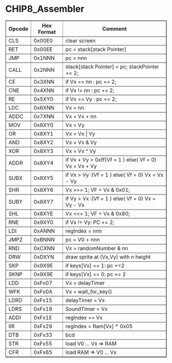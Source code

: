 # CHIP8_Assembler
<table border="1">
        <tr>
            <th>Opcode</th>
            <th>Hex Format</th>
            <th>Comment</th>
        </tr>
        <tr>
            <td>CLS</td>
            <td>0x00E0</td>
            <td>clear screen</td>
        </tr>
        <tr>
            <td>RET</td>
            <td>0x00EE</td>
            <td>pc = stack[stack Pointer]</td>
        </tr>
        <tr>
            <td>JMP</td>
            <td>0x1NNN</td>
            <td>pc = nnn</td>
        </tr>
        <tr>
            <td>CALL</td>
            <td>0x2NNN</td>
            <td>stack[stack Pointer] = pc; stackPointer += 2;</td>
        </tr>
        <tr>
            <td>CE</td>
            <td>0x3XNN</td>
            <td>if Vx == nn : pc += 2;</td>
        </tr>
        <tr>
            <td>CNE</td>
            <td>0x4XNN</td>
            <td>if Vx != nn : pc += 2;</td>
        </tr>
        <tr>
            <td>RE</td>
            <td>0x5XY0</td>
            <td>if Vx == Vy : pc += 2;</td>
        </tr>
        <tr>
            <td>LDC</td>
            <td>0x6XNN</td>
            <td>Vx = nn</td>
        </tr>
        <tr>
            <td>ADDC</td>
            <td>0x7XNN</td>
            <td>Vx = Vx + nn</td>
        </tr>
        <tr>
            <td>MOV</td>
            <td>0x8XY0</td>
            <td>Vx = Vy</td>
        </tr>
        <tr>
            <td>OR</td>
            <td>0x8XY1</td>
            <td>Vx = Vx | Vy</td>
        </tr>
        <tr>
            <td>AND</td>
            <td>0x8XY2</td>
            <td>Vx = Vx & Vy</td>
        </tr>
        <tr>
            <td>XOR</td>
            <td>0x8XY3</td>
            <td>Vx = Vx ^ Vy</td>
        </tr>
        <tr>
            <td>ADDR</td>
            <td>0x8XY4</td>
            <td>if Vx + Vy > 0xff(Vf = 1 ) else( Vf = 0) Vx = Vx + Vy</td>
        </tr>
        <tr>
            <td>SUBX</td>
            <td>0x8XY5</td>
          <td>if Vx > Vy :(Vf = 1 ) else( Vf = 0) Vx = Vx - Vy</td>
        </tr>
        <tr>
            <td>SHR</td>
            <td>0x8XY6</td>
          <td>Vx >>= 1; VF = Vx & 0x01;</td>
        </tr>
        <tr>
            <td>SUBY</td>
            <td>0x8XY7</td>
          <td>if Vy > Vx :(Vf = 1 ) else( Vf = 0) Vx = Vy - Vx</td>
        </tr>
        <tr>
            <td>SHL</td>
            <td>0x8XYE</td>
          <td>Vx <<= 1; VF = Vx & 0x80;</td>
        </tr>
        <tr>
            <td>RNE</td>
            <td>0x9XY0</td>
          <td>if Vx != Vy: PC += 2;</td>
        </tr>
        <tr>
            <td>LDI</td>
            <td>0xANNN</td>
          <td>regIndex = nnn</td>
        </tr>
        <tr>
            <td>JMPZ</td>
            <td>0xBNNN</td>
          <td>pc = V0 + nnn</td>
        </tr>
        <tr>
            <td>RND</td>
            <td>0xCXNN</td>
         <td>Vx = randomNumber & nn </td>
        </tr>
        <tr>
            <td>DRW</td>
            <td>0xDXYN</td>
         <td>draw sprite at (Vx,Vy) with n height</td>
        </tr>
        <tr>
            <td>SKP</td>
            <td>0x9X9E</td>
           <td>if keys[Vx] == 1: pc +=2 </td>
        </tr>
        <tr>
            <td>SKNP</td>
            <td>0x9X9E</td>
        <td>if keys[Vx] == 0: pc += 2</td>
        </tr>
        <tr>
            <td>LDD</td>
            <td>0xFx07</td>
         <td>Vx = delayTimer</td>
        </tr>
        <tr>
            <td>WFK</td>
            <td>0xFx0A</td>
          <td>Vx = wait_for_key()</td>
        </tr>
        <tr>
            <td>LDRD</td>
            <td>0xFx15</td>
          <td>delayTimer = Vx</td>
        </tr>
        <tr>
            <td>LDRS</td>
            <td>0xFx18</td>
                <td>SoundTimer = Vx</td>
        </tr>
        <tr>
            <td>ADDI</td>
            <td>0xFx1E</td>
                <td>regIndex += Vx</td>
        </tr>
        <tr>
            <td>IIR</td>
            <td>0xFx29</td>
        <td>regIndex = Ram[Vx] * 0x05 </td>
        </tr>
        <tr>
            <td>DTB</td>
            <td>0xFx33</td>
        <td>bcd</td>
        </tr>
        <tr>
            <td>STR</td>
            <td>0xFx55</td>
        <td>load V0 ... Vx => RAM </td>
        </tr>
        <tr>
            <td>CFR</td>
            <td>0xFx65</td>
        <td>load RAM => V0 ... Vx</td>
        </tr>
    </table>

